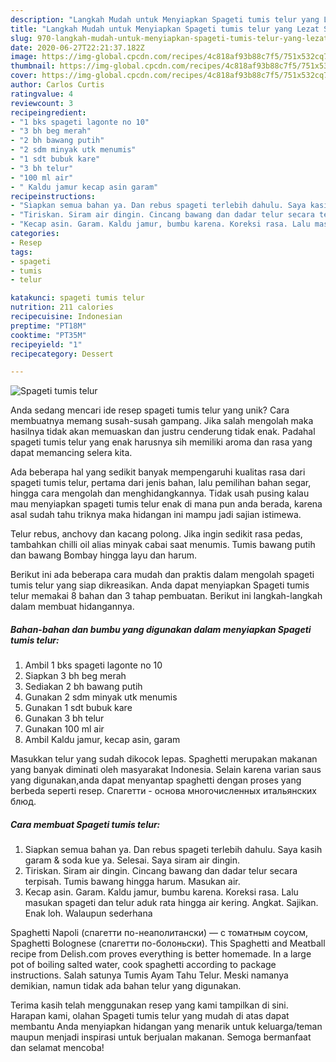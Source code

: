 ```yaml
---
description: "Langkah Mudah untuk Menyiapkan Spageti tumis telur yang Lezat Sekali"
title: "Langkah Mudah untuk Menyiapkan Spageti tumis telur yang Lezat Sekali"
slug: 970-langkah-mudah-untuk-menyiapkan-spageti-tumis-telur-yang-lezat-sekali
date: 2020-06-27T22:21:37.182Z
image: https://img-global.cpcdn.com/recipes/4c818af93b88c7f5/751x532cq70/spageti-tumis-telur-foto-resep-utama.jpg
thumbnail: https://img-global.cpcdn.com/recipes/4c818af93b88c7f5/751x532cq70/spageti-tumis-telur-foto-resep-utama.jpg
cover: https://img-global.cpcdn.com/recipes/4c818af93b88c7f5/751x532cq70/spageti-tumis-telur-foto-resep-utama.jpg
author: Carlos Curtis
ratingvalue: 4
reviewcount: 3
recipeingredient:
- "1 bks spageti lagonte no 10"
- "3 bh beg merah"
- "2 bh bawang putih"
- "2 sdm minyak utk menumis"
- "1 sdt bubuk kare"
- "3 bh telur"
- "100 ml air"
- " Kaldu jamur kecap asin garam"
recipeinstructions:
- "Siapkan semua bahan ya. Dan rebus spageti terlebih dahulu. Saya kasih garam &amp; soda kue ya. Selesai. Saya siram air dingin."
- "Tiriskan. Siram air dingin. Cincang bawang dan dadar telur secara terpisah. Tumis bawang hingga harum. Masukan air."
- "Kecap asin. Garam. Kaldu jamur, bumbu karena. Koreksi rasa. Lalu masukan spageti dan telur aduk rata hingga air kering. Angkat. Sajikan. Enak loh. Walaupun sederhana"
categories:
- Resep
tags:
- spageti
- tumis
- telur

katakunci: spageti tumis telur 
nutrition: 211 calories
recipecuisine: Indonesian
preptime: "PT18M"
cooktime: "PT35M"
recipeyield: "1"
recipecategory: Dessert

---
```



![Spageti tumis telur](https://img-global.cpcdn.com/recipes/4c818af93b88c7f5/751x532cq70/spageti-tumis-telur-foto-resep-utama.jpg)

Anda sedang mencari ide resep spageti tumis telur yang unik? Cara membuatnya memang susah-susah gampang. Jika salah mengolah maka hasilnya tidak akan memuaskan dan justru cenderung tidak enak. Padahal spageti tumis telur yang enak harusnya sih memiliki aroma dan rasa yang dapat memancing selera kita.

Ada beberapa hal yang sedikit banyak mempengaruhi kualitas rasa dari spageti tumis telur, pertama dari jenis bahan, lalu pemilihan bahan segar, hingga cara mengolah dan menghidangkannya. Tidak usah pusing kalau mau menyiapkan spageti tumis telur enak di mana pun anda berada, karena asal sudah tahu triknya maka hidangan ini mampu jadi sajian istimewa.

Telur rebus, anchovy dan kacang polong. Jika ingin sedikit rasa pedas, tambahkan chilli oil alias minyak cabai saat menumis. Tumis bawang putih dan bawang Bombay hingga layu dan harum.


Berikut ini ada beberapa cara mudah dan praktis dalam mengolah spageti tumis telur yang siap dikreasikan. Anda dapat menyiapkan Spageti tumis telur memakai 8 bahan dan 3 tahap pembuatan. Berikut ini langkah-langkah dalam membuat hidangannya.

<!--inarticleads1-->

##### Bahan-bahan dan bumbu yang digunakan dalam menyiapkan Spageti tumis telur:

1. Ambil 1 bks spageti lagonte no 10
1. Siapkan 3 bh beg merah
1. Sediakan 2 bh bawang putih
1. Gunakan 2 sdm minyak utk menumis
1. Gunakan 1 sdt bubuk kare
1. Gunakan 3 bh telur
1. Gunakan 100 ml air
1. Ambil  Kaldu jamur, kecap asin, garam


Masukkan telur yang sudah dikocok lepas. Spaghetti merupakan makanan yang banyak diminati oleh masyarakat Indonesia. Selain karena varian saus yang digunakan,anda dapat menyantap spaghetti dengan proses yang berbeda seperti resep. Cпагетти - основа многочисленных итальянских блюд. 

<!--inarticleads2-->

##### Cara membuat Spageti tumis telur:

1. Siapkan semua bahan ya. Dan rebus spageti terlebih dahulu. Saya kasih garam &amp; soda kue ya. Selesai. Saya siram air dingin.
1. Tiriskan. Siram air dingin. Cincang bawang dan dadar telur secara terpisah. Tumis bawang hingga harum. Masukan air.
1. Kecap asin. Garam. Kaldu jamur, bumbu karena. Koreksi rasa. Lalu masukan spageti dan telur aduk rata hingga air kering. Angkat. Sajikan. Enak loh. Walaupun sederhana


Spaghetti Napoli (спагетти по-неаполитански) — с томатным соусом, Spaghetti Bolognese (спагетти по-болоньски). This Spaghetti and Meatball recipe from Delish.com proves everything is better homemade. In a large pot of boiling salted water, cook spaghetti according to package instructions. Salah satunya Tumis Ayam Tahu Telur. Meski namanya demikian, namun tidak ada bahan telur yang digunakan. 

Terima kasih telah menggunakan resep yang kami tampilkan di sini. Harapan kami, olahan Spageti tumis telur yang mudah di atas dapat membantu Anda menyiapkan hidangan yang menarik untuk keluarga/teman maupun menjadi inspirasi untuk berjualan makanan. Semoga bermanfaat dan selamat mencoba!
